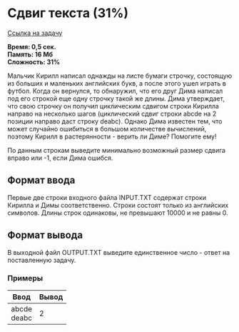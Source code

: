 <h1 class="title">Сдвиг текста (31%)</h1>
<p><a href="https://acmp.ru/index.asp?main=task&id_task=203" target="_blank">Ссылка на задачу</a></p>
<p><b>Время: 0,5 сек.<br>Память: 16 Мб<br>Сложность: 31%</b></p>
<p>Мальчик Кирилл написал однажды на листе бумаги строчку, состоящую из больших и маленьких английских букв, а после этого ушел играть в футбол. Когда он вернулся, то обнаружил, что его друг Дима написал под его строкой еще одну строчку такой же длины. Дима утверждает, что свою строчку он получил циклическим сдвигом строки Кирилла направо на несколько шагов (циклический сдвиг строки abcde на 2 позиции направо даст строку deabc). Однако Дима известен тем, что может случайно ошибиться в большом количестве вычислений, поэтому Кирилл в растерянности - верить ли Диме? Помогите ему!</p>
<p>По данным строкам выведите минимально возможный размер сдвига вправо или -1, если Дима ошибся.</p>
<h2>Формат ввода</h2>
<p>Первые две строки входного файла INPUT.TXT содержат строки Кирилла и Димы соответственно. Строки состоят только из английских символов. Длины строк одинаковы, не превышают 10000 и не равны 0.</p>
<h2>Формат вывода</h2>
<p>В выходной файл OUTPUT.TXT выведите единственное число - ответ на поставленную задачу.</p>
<h3>Примеры</h3>
<table class="sample-tests">
  <thead>
     <tr>
        <th>Ввод</th>
        <th>Вывод</th>
     </tr>
  </thead>
  <tbody>
     <tr>
        <td>abcde<br>
            deabc</td>
        <td>2</td>
     </tr>
  </tbody>
</table>